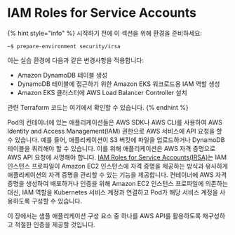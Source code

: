 # IAM Roles for Service Accounts

{% hint style="info" %}
시작하기 전에 이 섹션을 위해 환경을 준비하세요:

```
~$ prepare-environment security/irsa
```

이는 실습 환경에 다음과 같은 변경사항을 적용합니다:

* Amazon DynamoDB 테이블 생성
* DynamoDB 테이블에 접근하기 위한 Amazon EKS 워크로드용 IAM 역할 생성
* Amazon EKS 클러스터에 AWS Load Balancer Controller 설치

관련 Terraform 코드는 여기에서 확인할 수 있습니다.
{% endhint %}



Pod의 컨테이너에 있는 애플리케이션들은 AWS SDK나 AWS CLI를 사용하여 AWS Identity and Access Management(IAM) 권한으로 AWS 서비스에 API 요청을 할 수 있습니다. 예를 들어, 애플리케이션이 S3 버킷에 파일을 업로드하거나 DynamoDB 테이블을 쿼리해야 할 수 있습니다. 이를 위해 애플리케이션은 AWS 자격 증명으로 AWS API 요청에 서명해야 합니다. [IAM Roles for Service Accounts(IRSA)](https://docs.aws.amazon.com/eks/latest/userguide/iam-roles-for-service-accounts.html)는 IAM 인스턴스 프로파일이 Amazon EC2 인스턴스에 자격 증명을 제공하는 방식과 유사하게 애플리케이션의 자격 증명을 관리할 수 있는 기능을 제공합니다. 컨테이너에 AWS 자격 증명을 생성하여 배포하거나 인증을 위해 Amazon EC2 인스턴스 프로파일에 의존하는 대신, IAM 역할을 Kubernetes 서비스 계정과 연결하고 Pod가 해당 서비스 계정을 사용하도록 구성할 수 있습니다.

이 장에서는 샘플 애플리케이션 구성 요소 중 하나를 AWS API를 활용하도록 재구성하고 적절한 인증을 제공할 것입니다.
